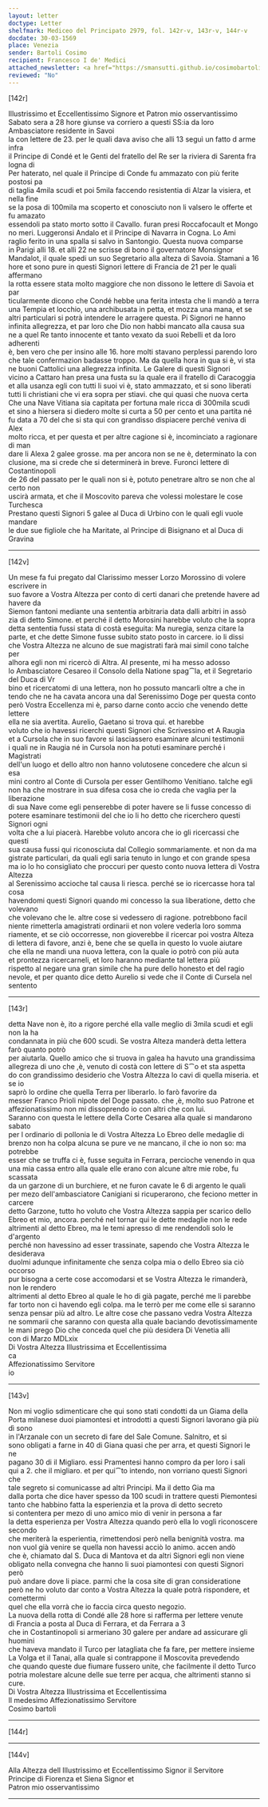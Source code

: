 ```yaml
---
layout: letter
doctype: Letter
shelfmark: Mediceo del Principato 2979, fol. 142r-v, 143r-v, 144r-v
docdate: 30-03-1569
place: Venezia
sender: Bartoli Cosimo
recipient: Francesco I de' Medici
attached_newsletter: <a href="https://smansutti.github.io/cosimobartoli/texts/3080_067,3080_068/">3080_067,3080_068</a>
reviewed: "No"
---
```


[142r]  
  
  
Illustrissimo et Eccellentissimo Signore et Patron mio osservantissimo  
Sabato sera a 28 hore giunse va corriero a questi SS:ia da loro Ambasciatore residente in Savoi  
la con lettere de 23. per le quali dava aviso che alli 13 seguì un fatto d arme infra  
il Principe di Condé et le Genti del fratello del Re ser la riviera di Sarenta fra logna di  
Per haterato, nel quale il Principe di Conde fu ammazato con più ferite postosi pa  
di taglia 4mila scudi et poi 5mila faccendo resistentia di Alzar la visiera, et nella fine  
se la posa di 100mila ma scoperto et conosciuto non li valsero le offerte et fu amazato  
essendoli pa stato morto sotto il Cavallo. furan presi Roccafocault et Mongo  
no meri. Luggeronsi Andalo et il Principe di Navarra in Cogna. Lo Ami  
raglio ferito in una spalla si salvo in Santongio. Questa nuova comparse  
in Parigi alli 18. et alli 22 ne scrisse di bono il governatore Monsignor  
Mandalot, il quale spedi un suo Segretario alla alteza di Savoia. Stamani a 16  
hore et sono pure in questi Signori lettere di Francia de 21 per le quali affermano  
la rotta essere stata molto maggiore che non dissono le lettere di Savoia et par  
ticularmente dicono che Condé hebbe una ferita intesta che li mandò a terra  
una Tempia et locchio, una archibusata in petta, et mozza una mana, et se  
altri particulari si potrà intendere le arragere questa. Pi Signori ne hanno  
infinita allegrezza, et par loro che Dio non habbi mancato alla causa sua  
ne a quel Re tanto innocente et tanto vexato da suoi Rebelli et da loro adherenti  
è, ben vero che per insino alle 16. hore molti stavano perplessi parendo loro  
che tale confermazion badasse troppo. Ma da quella hora in qua si è, vi sta  
ne buoni Cattolici una allegrezza infinita. Le Galere di questi Signori  
vicino a Cattaro han presa una fusta su la quale era il fratello di Caracoggia  
et alla usanza egli con tutti li suoi vi è, stato ammazzato, et si sono liberati  
tutti li christiani che vi era sopra per stiavi. che qui quasi che nuova certa  
Che una Nave Vitiana sia capitata per fortuna male ricca di 300mila scudi  
et sino a hiersera si diedero molte si curta a 50 per cento et una partita né  
fu data a 70 del che si sta qui con grandisso dispiacere perché veniva di Alex  
molto ricca, et per questa et per altre cagione si è, incominciato a ragionare di man  
dare li Alexa 2 galee grosse. ma per ancora non se ne è, determinato la con  
clusione, ma si crede che si determinerà in breve. Furonci lettere di Costantinopoli  
de 26 del passato per le quali non si è, potuto penetrare altro se non che al certo non  
uscirà armata, et che il Moscovito pareva che volessi molestare le cose Turchesca  
Prestano questi Signori 5 galee al Duca di Urbino con le quali egli vuole mandare  
le due sue figliole che ha Maritate, al Principe di Bisignano et al Duca di Gravina  
  
---  

[142v]  
  
  
Un mese fa fui pregato dal Clarissimo messer Lorzo Morossino di volere escrivere in  
suo favore a Vostra Altezza per conto di certi danari che pretende havere ad havere da  
Siemon fantoni mediante una sententia arbitraria data dalli arbitri in assò  
zia di detto Simone. et perché il detto Morosini harebbe voluto che la sopra  
detta sententia fussi stata di costà eseguita: Ma nuregia, senza citare la  
parte, et che dette Simone fusse subito stato posto in carcere. io li dissi  
che Vostra Altezza ne alcuno de sue magistrati farà mai simil cono talche per  
alhora egli non mi ricercò di Altra. Al presente, mi ha messo adosso  
lo Ambasciatore Cesareo il Consolo della Natione spag⁀la, et il Segretario del Duca di Vr  
bino et ricercatomi di una lettera, non ho possuto mancarli oltre a che in  
tendo che ne ha cavata ancora una dal Serenissimo Doge per questa conto  
però Vostra Eccellenza mi è, parso darne conto accio che venendo dette lettere  
ella ne sia avertita. Aurelio, Gaetano si trova qui. et harebbe  
voluto che io havessi ricerchi questi Signori che Scrivessino et A Raugia  
et a Cursola che in suo favore si lasciassero esaminare alcuni testimonii  
i quali ne in Raugia né in Cursola non ha potuti esaminare perché i Magistrati  
dell'un luogo et dello altro non hanno volutosene concedere che alcun si esa  
mini contro al Conte di Cursola per esser Gentilhomo Venitiano. talche egli  
non ha che mostrare in sua difesa cosa che io creda che vaglia per la liberazione  
di sua Nave come egli penserebbe di poter havere se li fusse concesso di  
potere esaminare testimonii del che io li ho detto che ricerchero questi Signori ogni  
volta che a lui piacerà. Harebbe voluto ancora che io gli ricercassi che questi  
sua causa fussi qui riconosciuta dal Collegio sommariamente. et non da ma  
gistrate particulari, da quali egli saria tenuto in lungo et con grande spesa  
ma io lo ho consigliato che proccuri per questo conto nuova lettera di Vostra Altezza  
al Serenissimo accioche tal causa li riesca. perché se io ricercasse hora tal cosa  
havendomi questi Signori quando mi concesso la sua liberatione, detto che volevano  
che volevano che le. altre cose si vedessero di ragione. potrebbono facil  
niente rimetterla amagistrati ordinarii et non volere vederla loro somma  
riamente, et se ciò occorresse, non gioverebbe il ricercar poi vostra Alteza  
di lettera di favore, anzi è, bene che se quella in questo lo vuole aiutare  
che ella ne mandi una nuova lettera, con la quale io potrò con più auta  
et prontezza ricercarneli, et loro haranno mediante tal lettera più  
rispetto al negare una gran simile che ha pure dello honesto et del ragio  
nevole, et per quanto dice detto Aurelio si vede che il Conte di Cursela nel sentento  
  
---  

[143r]  
  
  
detta Nave non è, ito a rigore perché ella valle meglio di 3mila scudi et egli non la ha  
condannata in più che 600 scudi. Se vostra Alteza manderà detta lettera farò quanto potrò  
per aiutarla. Quello amico che si truova in galea ha havuto una grandissima  
allegreza di uno che ,è, venuto di costà con lettere di S⁀o et sta aspetta  
do con grandissimo desiderio che Vostra Altezza lo cavi di quella miseria. et se io  
saprò lo ordine che quella Terra per liberarlo. lo farò favorire da  
messer Franco Prioli nipote del Doge passato. che ,è, molto suo Patrone et  
affezionatissimo non mi dissoprendo io con altri che con lui.  
Saranno con questa le lettere della Corte Cesarea alla quale si mandarono sabato  
per l ordinario di pollonia le di Vostra Altezza Lo Ebreo delle medaglie di  
brenzo non ha colpa alcuna se pure ve ne mancano, il che io non so: ma potrebbe  
esser che se truffa ci è, fusse seguita in Ferrara, percioche venendo in qua  
una mia cassa entro alla quale elle erano con alcune altre mie robe, fu scassata  
da un garzone di un burchiere, et ne furon cavate le 6 di argento le quali  
per mezo dell'ambasciatore Canigiani si ricuperarono, che feciono metter in carcere  
detto Garzone, tutto ho voluto che Vostra Altezza sappia per scarico dello  
Ebreo et mio, ancora. perché nel tornar qui le dette medaglie non le rede  
altrimenti al detto Ebreo, ma le temi apresso di me rendendoli solo le d'argento  
perché non havessino ad esser trassinate, sapendo che Vostra Altezza le desiderava  
duolmi adunque infinitamente che senza colpa mia o dello Ebreo sia ciò occorso  
pur bisogna a certe cose accomodarsi et se Vostra Altezza le rimanderà, non le rendero  
altrimenti al detto Ebreo al quale le ho di già pagate, perché me li parebbe  
far torto non ci havendo egli colpa. ma le terrò per me come elle si saranno  
senza pensar più ad altro. Le altre cose che passano vedra Vostra Altezza  
ne sommarii che saranno con questa alla quale baciando devotissimamente  
le mani prego Dio che conceda quel che più desidera Di Venetia alli  
con di Marzo MDLxix  
Di Vostra Altezza Illustrissima et Eccellentissima  
ca  
Affezionatissimo Servitore  
io  
  
---  

[143v]  
  
  
Non mi voglio sdimenticare che qui sono stati condotti da un Giama della  
Porta milanese duoi piamontesi et introdotti a questi Signori lavorano già più dì sono  
in l'Arzanale con un secreto di fare del Sale Comune. Salnitro, et si  
sono obligati a farne in 40 di Giana quasi che per arra, et questi Signori le ne  
pagano 30 di il Migliaro. essi Pramentesi hanno compro da per loro i sali  
qui a 2. che il migliaro. et per qui⁀to intendo, non vorriano questi Signori che  
tale segreto si comunicasse ad altri Principi. Ma il detto Gia ma  
dalla porta che dice haver spesso da 100 scudi in trattere questi Piemontesi  
tanto che habbino fatta la esperienzia et la prova di detto secreto  
si contentera per mezo di uno amico mio di venir in persona a far  
la detta esperienza per Vostra Altezza quando però ella lo vogli riconoscere secondo  
che meriterà la esperientia, rimettendosi però nella benignità vostra. ma  
non vuol già venire se quella non havessi acciò lo animo. accen andò  
che è, chiamato dal S. Duca di Mantova et da altri Signori egli non viene  
obligato nella convegna che hanno li suoi piamontesi con questi Signori però  
può andare dove li piace. parmi che la cosa site di gran consideratione  
però ne ho voluto dar conto a Vostra Altezza la quale potrà rispondere, et comettermi  
quel che ella vorrà che io faccia circa questo negozio.  
La nuova della rotta di Condé alle 28 hore si rafferma per lettere venute  
di Francia a posta al Duca di Ferrara, et da Ferrara a 3  
che in Costantinopoli si armeriano 30 galere per andare ad assicurare gli huomini  
che haveva mandato il Turco per latagliata che fa fare, per mettere insieme  
La Volga et il Tanai, alla quale si contrappone il Moscovita prevedendo  
che quando queste due fiumare fussero unite, che facilmente il detto Turco  
potria molestare alcune delle sue terre per acqua, che altrimenti stanno si  
cure.  
Di Vostra Altezza Illustrissima et Eccellentissima  
Il medesimo Affezionatissimo Servitore  
Cosimo bartoli  
  
---  

[144r]  
  
  
  
---  

[144v]  
  
  
Alla Altezza dell Illustrissimo et Eccellentissimo Signor il Servitore  
Principe di Fiorenza et Siena Signor et  
Patron mio osservantissimo  
  
---  

